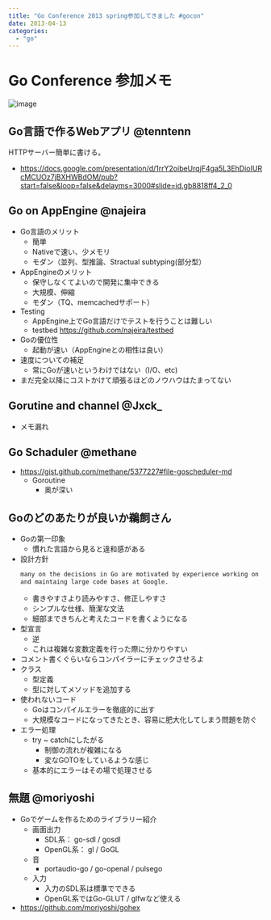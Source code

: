 ```yaml
---
title: "Go Conference 2013 spring参加してきました #gocon"
date: 2013-04-13
categories:
  - "go"
---
```


# Go Conference 参加メモ

![image](https://lh5.googleusercontent.com/-QHzKGzPe248/UtoeV0tBZyI/AAAAAAAAEuA/zr0wYEPCETE/s583-no/IMG_0299.JPG)

## Go言語で作るWebアプリ @tenntenn

HTTPサーバー簡単に書ける。

* <https://docs.google.com/presentation/d/1rrY2oibeUrqjF4ga5L3EhDioIURcMCUOz7jBXHWBdOM/pub?start=false&loop=false&delayms=3000#slide=id.gb8818ff4_2_0>

## Go on AppEngine @najeira

* Go言語のメリット
  * 簡単
  * Nativeで速い、少メモリ
  * モダン（並列、型推論、Stractual subtyping(部分型）
* AppEngineのメリット
  * 保守しなくてよいので開発に集中できる
  * 大規模、伸縮
  * モダン（TQ、memcachedサポート）
* Testing
  * AppEngine上でGo言語だけでテストを行うことは難しい
  * testbed <https://github.com/najeira/testbed>
* Goの優位性
  * 起動が速い（AppEngineとの相性は良い）
* 速度についての補足
  * 常にGoが速いというわけではない（I/O、etc)
* まだ完全以降にコストかけて頑張るほどのノウハウはたまってない

## Gorutine and channel @Jxck_

* メモ漏れ

## Go Schaduler @methane

* <https://gist.github.com/methane/5377227#file-goscheduler-md>
  * Goroutine
    * 奥が深い

## Goのどのあたりが良いか鵜飼さん

* Goの第一印象
  * 慣れた言語から見ると違和感がある
* 設計方針
  ```markdown
  many on the decisions in Go are motivated by experience working on
  and maintaing large code bases at Google.
  ```
  * 書きやすさより読みやすさ、修正しやすさ
  * シンプルな仕様、簡潔な文法
  * 細部まできちんと考えたコードを書くようになる
* 型宣言
  * 逆
  * これは複雑な変数定義を行った際に分かりやすい
* コメント書くぐらいならコンパイラーにチェックさせろよ
* クラス
  * 型定義
  * 型に対してメソッドを追加する
* 使われないコード
  * Goはコンパイルエラーを徹底的に出す
  * 大規模なコードになってきたとき、容易に肥大化してしまう問題を防ぐ
* エラー処理
  * try ~ catchにしたがる
    * 制御の流れが複雑になる
    * 変なGOTOをしているような感じ
  * 基本的にエラーはその場で処理させる

## 無題 @moriyoshi

* Goでゲームを作るためのライブラリー紹介
  * 画面出力
    * SDL系： go-sdl / gosdl
    * OpenGL系： gl / GoGL
  * 音
    * portaudio-go / go-openal / pulsego
  * 入力
    * 入力のSDL系は標準でできる
    * OpenGL系ではGo-GLUT / glfwなど使える
* <https://github.com/moriyoshi/gohex>
